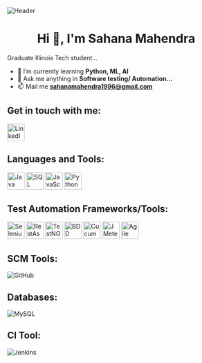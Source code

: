 ![Header](https://drive.google.com/uc?id=1225mUXj2vrf4l85Ci4OsEJuJ1xNTkKwB)

<div align="center">
  <h1>Hi 👋, I'm Sahana Mahendra</h1>
</div>

Graduate Illinois Tech student...

- 🚀 I’m currently learning **Python, ML, AI**
- 💬 Ask me anything in **Software testing/ Automation...**
- 📫 Mail me **sahanamahendra1996@gmail.com**

## Get in touch with me:
<a href="https://www.linkedin.com/in/sahana-mahendra/" target="_blank"><img src="https://upload.wikimedia.org/wikipedia/commons/c/ca/LinkedIn_logo_initials.png" alt="LinkedIn" width="40" height="40"></a>


## Languages and Tools:
<a href="#" target="_blank"><img src="https://img.icons8.com/color/48/000000/java-coffee-cup-logo--v1.png" alt="Java" width="40" height="40"></a>
<a href="#" target="_blank"><img src="https://img.icons8.com/color/48/000000/sql.png" alt="SQL" width="40" height="40"></a>
<a href="#" target="_blank"><img src="https://img.icons8.com/color/48/000000/javascript.png" alt="JavaScript" width="40" height="40"></a>
<a href="#" target="_blank"><img src="https://img.icons8.com/color/48/000000/python.png" alt="Python" width="40" height="40"></a>


## Test Automation Frameworks/Tools:
<a href="#" target="_blank"><img src="https://img.icons8.com/color/48/000000/selenium.png" alt="Selenium WebDriver" width="40" height="40"></a>
<a href="#" target="_blank"><img src="https://img.icons8.com/color/48/000000/rest-api.png" alt="RestAssured API" width="40" height="40"></a>
<a href="#" target="_blank"><img src="https://img.icons8.com/color/48/000000/test-tube.png" alt="TestNG" width="40" height="40"></a>
<a href="#" target="_blank"><img src="https://img.icons8.com/color/48/000000/automation.png" alt="BDD" width="40" height="40"></a>
<a href="#" target="_blank"><img src="https://img.icons8.com/color/48/000000/cucumber.png" alt="Cucumber (Gherkin)" width="40" height="40"></a>
<a href="#" target="_blank"><img src="https://img.icons8.com/color/48/000000/apache-jmeter.png" alt="JMeter" width="40" height="40"></a>
<a href="#" target="_blank"><img src="https://img.icons8.com/color/48/000000/agile.png" alt="Agile" width="40" height="40"></a>


## SCM Tools:
![GitHub](https://img.shields.io/badge/GitHub-181717?style=for-the-badge&logo=github&logoColor=white)

## Databases:
![MySQL](https://img.shields.io/badge/MySQL-4479A1?style=for-the-badge&logo=mysql&logoColor=white)

## CI Tool:
![Jenkins](https://img.shields.io/badge/Jenkins-D24939?style=for-the-badge&logo=jenkins&logoColor=white)

